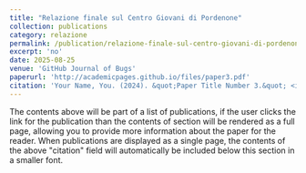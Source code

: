 ```yaml
---
title: "Relazione finale sul Centro Giovani di Pordenone"
collection: publications
category: relazione
permalink: /publication/relazione-finale-sul-centro-giovani-di-pordenone/
excerpt: 'no'
date: 2025-08-25
venue: 'GitHub Journal of Bugs'
paperurl: 'http://academicpages.github.io/files/paper3.pdf'
citation: 'Your Name, You. (2024). &quot;Paper Title Number 3.&quot; <i>GitHub Journal of Bugs</i>. 1(3).'
---
```


The contents above will be part of a list of publications, if the user clicks the link for the publication than the contents of section will be rendered as a full page, allowing you to provide more information about the paper for the reader. When publications are displayed as a single page, the contents of the above "citation" field will automatically be included below this section in a smaller font.
